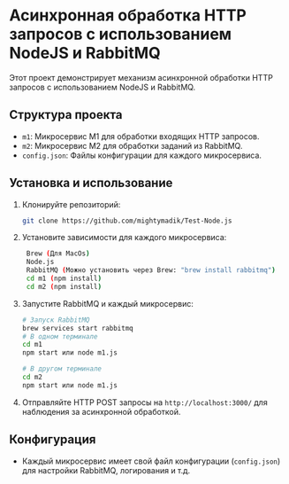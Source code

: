 # Асинхронная обработка HTTP запросов с использованием NodeJS и RabbitMQ

Этот проект демонстрирует механизм асинхронной обработки HTTP запросов с использованием NodeJS и RabbitMQ.

## Структура проекта

- `m1`: Микросервис M1 для обработки входящих HTTP запросов.
- `m2`: Микросервис M2 для обработки заданий из RabbitMQ.
- `config.json`: Файлы конфигурации для каждого микросервиса.

## Установка и использование

1. Клонируйте репозиторий:

    ```bash
    git clone https://github.com/mightymadik/Test-Node.js
    ```

2. Установите зависимости для каждого микросервиса:

   ```bash
    Brew (Для MacOs)
    Node.js
    RabbitMQ (Можно установить через Brew: "brew install rabbitmq")
    cd m1 (npm install)
    cd m2 (npm install)
   ```

4. Запустите RabbitMQ и каждый микросервис:

    ```bash
    # Запуск RabbitMQ
    brew services start rabbitmq
    # В одном терминале
    cd m1
    npm start или node m1.js

    # В другом терминале
    cd m2
    npm start или node m1.js
    ```

5. Отправляйте HTTP POST запросы на `http://localhost:3000/` для наблюдения за асинхронной обработкой.

## Конфигурация

- Каждый микросервис имеет свой файл конфигурации (`config.json`) для настройки RabbitMQ, логирования и т.д.

